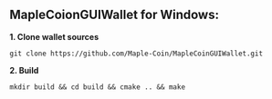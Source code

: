 ## MapleCoionGUIWallet for Windows:

**1. Clone wallet sources**

```
git clone https://github.com/Maple-Coin/MapleCoinGUIWallet.git
```

**2. Build**

```
mkdir build && cd build && cmake .. && make
```
